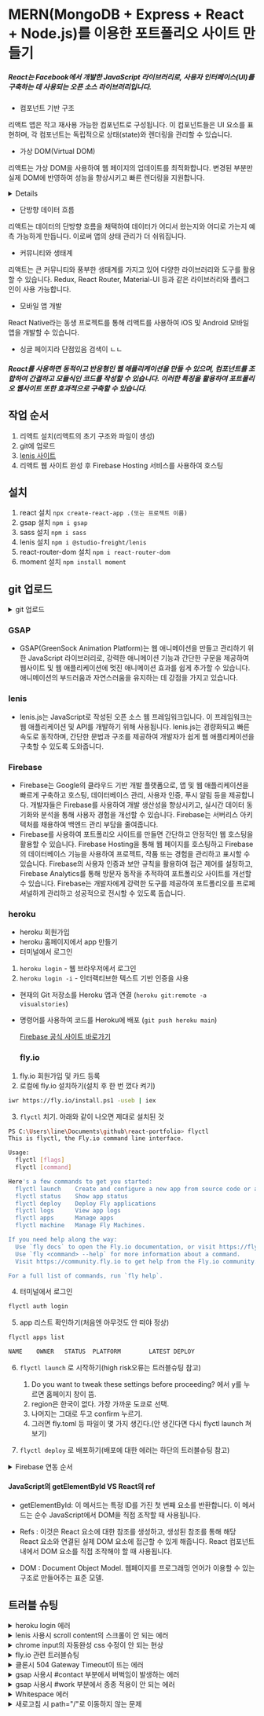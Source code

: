 # MERN(MongoDB + Express + React + Node.js)를 이용한 포트폴리오 사이트 만들기

##### React는 Facebook에서 개발한 JavaScript 라이브러리로, 사용자 인터페이스(UI)를 구축하는 데 사용되는 오픈 소스 라이브러리입니다.

-   컴포넌트 기반 구조

리액트 앱은 작고 재사용 가능한 컴포넌트로 구성됩니다. 이 컴포넌트들은 UI 요소를 표현하며, 각 컴포넌트는 독립적으로 상태(state)와 렌더링을 관리할 수 있습니다.

-   가상 DOM(Virtual DOM)

리액트는 가상 DOM을 사용하여 웹 페이지의 업데이트를 최적화합니다. 변경된 부분만 실제 DOM에 반영하여 성능을 향상시키고 빠른 렌더링을 지원합니다.

<details>
<sub>실제 DOM(Document Object Model)에 대한 가벼운 복사본을 유지하고 이를 사용하여 효율적인 UI 업데이트를 달성하는 방법을 가리킵니다.</sub>

<sub>실제 DOM은 웹 페이지의 구조를 나타내며, 웹 페이지의 요소와 컨텐츠에 대한 프로그래밍적인 조작을 제공합니다. 하지만 실제 DOM은 변경사항을 적용하고 다시 렌더링하는 데 많은 비용과 시간이 소요됩니다. 특히 대규모 또는 동적인 웹 앱에서 이로 인해 성능 문제가 발생할 수 있습니다.</sub>

<sub>가상 DOM은 이러한 문제를 완화하기 위해 사용됩니다. 리액트에서는 가상 DOM을 사용하여 웹 페이지의 현재 상태를 나타내는 가벼운 복사본을 유지합니다. 컴포넌트의 상태 변경이 발생하면 가상 DOM에서 변경된 부분을 계산하고, 이 변경사항을 실제 DOM에 적용하기 전에 최적화된 방식으로 업데이트합니다. 이를 통해 렌더링 업데이트의 비용과 시간을 최소화하고 웹 앱의 성능을 향상시킵니다.</sub>

<sub>가상 DOM은 리액트의 성능 최적화 및 빠른 렌더링을 가능하게 하는 핵심 메커니즘 중 하나이며, 개발자가 웹 앱을 효율적으로 구축하고 유지할 수 있도록 도와줍니다.</sub>

</details>

-   단방향 데이터 흐름

리액트는 데이터의 단방향 흐름을 채택하여 데이터가 어디서 왔는지와 어디로 가는지 예측 가능하게 만듭니다. 이로써 앱의 상태 관리가 더 쉬워집니다.

-   커뮤니티와 생태계

리액트는 큰 커뮤니티와 풍부한 생태계를 가지고 있어 다양한 라이브러리와 도구를 활용할 수 있습니다. Redux, React Router, Material-UI 등과 같은 라이브러리와 플러그인이 사용 가능합니다.

-   모바일 앱 개발

React Native라는 동생 프로젝트를 통해 리액트를 사용하여 iOS 및 Android 모바일 앱을 개발할 수 있습니다.

-   싱글 페이지라 단점있음 검색이 ㄴㄴ

##### React를 사용하면 동적이고 반응형인 웹 애플리케이션을 만들 수 있으며, 컴포넌트를 조합하여 간결하고 모듈식인 코드를 작성할 수 있습니다. 이러한 특징을 활용하여 포트폴리오 웹사이트 또한 효과적으로 구축할 수 있습니다.

## 작업 순서

1. 리액트 설치(리액트의 초기 구조와 파일이 생성)
2. git에 업로드
3. [lenis 사이트](https://github.com/studio-freight/lenis)
4. 리액트 웹 사이트 완성 후 Firebase Hosting 서비스를 사용하여 호스팅

## 설치

1. react 설치 `npx create-react-app .(또는 프로젝트 이름)`
2. gsap 설치 `npm i gsap`
3. sass 설치 `npm i sass`
4. lenis 설치 `npm i @studio-freight/lenis`
5. react-router-dom 설치 `npm i react-router-dom`
6. moment 설치 `npm install moment`

## git 업로드

<details>
<summary>git 업로드</summary>

`git add .`

`git status`

`git commit -m "커밋제목"`

`git push -u origin main`

</details>

### GSAP

-   GSAP(GreenSock Animation Platform)는 웹 애니메이션을 만들고 관리하기 위한 JavaScript 라이브러리로, 강력한 애니메이션 기능과 간단한 구문을 제공하여 웹사이트 및 웹 애플리케이션에 멋진 애니메이션 효과를 쉽게 추가할 수 있습니다. 애니메이션의 부드러움과 자연스러움을 유지하는 데 강점을 가지고 있습니다.

### lenis

-   lenis.js는 JavaScript로 작성된 오픈 소스 웹 프레임워크입니다. 이 프레임워크는 웹 애플리케이션 및 API를 개발하기 위해 사용됩니다. lenis.js는 경량화되고 빠른 속도로 동작하며, 간단한 문법과 구조를 제공하여 개발자가 쉽게 웹 애플리케이션을 구축할 수 있도록 도와줍니다.

### Firebase

-   Firebase는 Google의 클라우드 기반 개발 플랫폼으로, 앱 및 웹 애플리케이션을 빠르게 구축하고 호스팅, 데이터베이스 관리, 사용자 인증, 푸시 알림 등을 제공합니다. 개발자들은 Firebase를 사용하여 개발 생산성을 향상시키고, 실시간 데이터 동기화와 분석을 통해 사용자 경험을 개선할 수 있습니다. Firebase는 서버리스 아키텍처를 채용하여 백엔드 관리 부담을 줄여줍니다.
-   Firebase를 사용하여 포트폴리오 사이트를 만들면 간단하고 안정적인 웹 호스팅을 활용할 수 있습니다. Firebase Hosting을 통해 웹 페이지를 호스팅하고 Firebase의 데이터베이스 기능을 사용하여 프로젝트, 작품 또는 경험을 관리하고 표시할 수 있습니다. Firebase의 사용자 인증과 보안 규칙을 활용하여 접근 제어를 설정하고, Firebase Analytics를 통해 방문자 동작을 추적하여 포트폴리오 사이트를 개선할 수 있습니다. Firebase는 개발자에게 강력한 도구를 제공하여 포트폴리오를 프로페셔널하게 관리하고 성공적으로 전시할 수 있도록 돕습니다.

### heroku

-   heroku 회원가입
-   heroku 홈페이지에서 app 만들기
-   터미널에서 로그인

1. `heroku login` - 웹 브라우저에서 로그인
2. `heroku login -i` - 인터랙티브한 텍스트 기반 인증을 사용

-   현재의 Git 저장소를 Heroku 앱과 연결 (`heroku git:remote -a visualstories`)
-   명령어를 사용하여 코드를 Heroku에 배포 (`git push heroku main`)

    [Firebase 공식 사이트 바로가기](https://console.firebase.google.com/?hl=ko)

    ### fly.io

1.  fly.io 회원가입 및 카드 등록
2.  로컬에 fly.io 설치하기(설치 후 한 번 껐다 켜기)

```bash
iwr https://fly.io/install.ps1 -useb | iex
```

3.  `flyctl` 치기. 아래와 같이 나오면 제대로 설치된 것

```bash
PS C:\Users\line\Documents\github\react-portfolio> flyctl
This is flyctl, the Fly.io command line interface.

Usage:
  flyctl [flags]
  flyctl [command]

Here's a few commands to get you started:
  flyctl launch    Create and configure a new app from source code or a Docker image
  flyctl status    Show app status
  flyctl deploy    Deploy Fly applications
  flyctl logs      View app logs
  flyctl apps      Manage apps
  flyctl machine   Manage Fly Machines.

If you need help along the way:
  Use `fly docs` to open the Fly.io documentation, or visit https://fly.io/docs.
  Use `fly <command> --help` for more information about a command.
  Visit https://community.fly.io to get help from the Fly.io community.

For a full list of commands, run `fly help`.
```

4.  터미널에서 로그인

```bash
flyctl auth login
```

5.  app 리스트 확인하기(처음엔 아무것도 안 떠야 정상)

```bash
flyctl apps list

NAME    OWNER   STATUS  PLATFORM        LATEST DEPLOY
```

6.  `flyctl launch` 로 시작하기(high risk오류는 트러블슈팅 참고)

    1.  Do you want to tweak these settings before proceeding? 에서 y를 누르면 홈페이지 창이 뜸.
    2.  region은 한국이 없다. 가장 가까운 도쿄로 선택.
    3.  나머지는 그대로 두고 confirm 누르기.
    4.  그러면 fly.toml 등 파일이 몇 가지 생긴다.(안 생긴다면 다시 flyctl launch 쳐보기)

7.  `flyctl deploy` 로 배포하기(배포에 대한 에러는 하단의 트러블슈팅 참고)

<details>
<summary>Firebase 연동 순서</summary>****
   
1. Firebase에서 프로젝트 생성
   
2. 터미널 사용
   
   `firebase login` 후 `Y`
   
   `firebase init` 후 `Y`
   
   해당하는 옵션 선택
   
   `firebase deploy`
</details>

#### JavaScript의 getElementById VS React의 ref

-   getElementById: 이 메서드는 특정 ID를 가진 첫 번째 요소를 반환합니다. 이 메서드는 순수 JavaScript에서 DOM을 직접 조작할 때 사용됩니다.

-   Refs : 이것은 React 요소에 대한 참조를 생성하고, 생성된 참조를 통해 해당 React 요소와 연결된 실제 DOM 요소에 접근할 수 있게 해줍니다. React 컴포넌트 내에서 DOM 요소를 직접 조작해야 할 때 사용됩니다.

-   DOM : Document Object Model. 웹페이지를 프로그래밍 언어가 이용할 수 있는 구조로 만들어주는 표준 모델.

## 트러블 슈팅

<details>
<summary>heroku login 에러</summary>
Multi-Factor Authentication(MFA)가 활성화되어 있는 계정으로 로그인하려고 하는데, 기본 인증 방법(이메일과 비밀번호)으로는 지원되지 않습니다.   
대신 API 액세스를 위한 권한 부여 토큰을 생성해야 합니다.   
   
```bash
$ heroku login -i
heroku: Enter your login credentials
Email [wow_ki12@naver.com]: 
Password: **********
 »   Error: Your account has MFA enabled; API requests using basic authentication 
 »   with email and password are not supported. Please generate an authorization  
 »   token for API access.
 »
 »   Error ID: vaas_enrolled
 ```
 
해결방법   
1. Heroku 계정 설정 페이지에서 "API" 탭을 클릭하여 API Key를 생성.
2. 생성된 API Key를 복사.
3. 명령 프롬프트에서 heroku login -i 명령어를 실행할 때 이메일에는 Heroku 계정 이메일을 입력하고, 비밀번호 대신에 복사한 API Key를 입력.
</details>

<details>
<summary>lenis 사용시 scroll content의 스크롤이 안 되는 에러</summary>
lenis를 사용하면 내부 스크롤 컨텐츠의 스크롤의 휠이 막혀있다.
해결하기위해서 lenis 깃허브에 있는 문서를 참고했다.

[lenis 깃허브](https://github.com/studio-freight/lenis)

해결방법

1. 스크롤을 사용하고자 하는 요소에 `data-lenis-prevent-wheel` 을 붙여준다.

```js
<div data-lenis-prevent-wheel>scroll content</div>
```

2. css에 해당 요소의 하위요소로 밑의 코드를 붙여준다.

```css
.lenis.lenis-smooth [data-lenis-prevent] {
    overscroll-behavior: contain;
}
```

</details>

<details>
<summary>chrome input의 자동완성 css 수정이 안 되는 현상</summary>
chrome 브라우저에서는 input에 자동완성을 통해 입력하면 자동으로 input의 배경색, 글자색이 변경됩니다.
이는 chrome 브라우저의 기본설정이 다음과 같이 설정되어있기 때문입니다.
브라우저별로 기본 사용자 스타일이 적용되어 있는데 이 경우 !important 로 적용되어 있기 때문에 아무리 :autofill 을 이용해 제어하려고 해도 제어가 되지 않습니다.

```scss
input:-internal-autofill-selected {
    appearance: menulist-button;
    background-image: none !important;
    background-color: -internal-light-dark(
        rgb(232, 240, 254),
        rgba(70, 90, 126, 0.4)
    ) !important;
    color: -internal-light-dark(black, white) !important;
}
```

:autofill 은 hover, active 등과 같이 선택자에 추가하는 의사 클래스로, input 요소의 값이 자동으로 채워질 때 동작합니다.

해결방법

```scss
&:-webkit-autofill,
&:-webkit-autofill:hover,
&:-webkit-autofill:focus,
&:-webkit-autofill:active {
    transition: background-color 5000s ease-in-out 0s;
    -webkit-transition: background-color 9999s ease-out;
    -webkit-box-shadow: 0 0 0px 1000px #000000 inset !important;
    -webkit-text-fill-color: #ffffff !important;
}
```

[참고 사이트](https://happytape.tistory.com/41)

</details>

<details>
<summary>fly.io 관련 트러블슈팅</summary>

-   fly.io 런치 시 high risk 뜨는 오류 해결방법

```bash
Your account has been marked as high risk. Please go to https://fly.io/high-risk-unlock to verify your account.
```

해결방법 - 터미널에 나와있는 대로 `https://fly.io/high-risk-unlock`에서 계정을 unlock 해주면 됨. 카드를 선택하라고 나와있는데 언락만으로 결제가 되는 게 아니니 안심.


-   failed to fetch an image or build from source 에러

```bash
Error: failed to fetch an image or build from source: app does not have a Dockerfile or buildpacks configured. See https://fly.io/docs/reference/configuration/#the-build-section
```
해결방법 -

- 빌드시 ERROR [internal] load build context 에러
  Error: failed to fetch an image or build from source: error building: failed to solve: rpc error: code = Canceled desc = grpc: the client connection is closing 이 뜨며 에러가 나는 것은 인터넷 문제일 수 있다. 내일 학원 컴퓨터로 다시 빌드해 볼 것

</details>

<details>
<summary>클론시 504 Gateway Timeout이 뜨는 에러</summary>
504 Gateway Timeout 에러는 클라이언트가 요청을 보내고 있는 서버가 프록시 서버나 게이트웨이로부터 응답을 기다리는 동안에 시간 제한(timeout)이 초과되었을 때 발생합니다. 이는 서버가 요청을 처리하는 데에 너무 많은 시간이 걸려서 발생할 수 있습니다.

해결방법 - client와 server에서 npm install을 하고 껐다 켜서 해결.
</details>

<details>
<summary>gsap 사용시 #contact 부분에서 버벅임이 발생하는 에러</summary>
스크롤을 내리다보면 #contact 부분에서 이유를 알 수 없는 버벅임이 발생한다.
이는 lenis를 끄면 사라지는데 아마 gsap와 lenis의 충돌로 인한 오류로 추청 됨.

해결방법 -

</details>

<details>
<summary>gsap 사용시 #work 부분에서 종종 적용이 안 되는 에러</summary>
새로고침 혹은 반응형 체크를 하는 중에 종종 gsap에 설정해놓은 height값(100vh)이 css의 값(300vh)으로 보여 화면이 깨지는 현상이 나타남.
해결방법

</details>

<details>
<summary>Whitespace 에러</summary>
유닉스 시스템에서는 한 줄의 끝이 LF(Line Feed)로 이루어지는 반면,
윈도우에서는 줄 하나가 CR(Carriage Return)과 LF, 즉 CRLF로 이루어지는데
Git이 이 둘 중 어느 쪽으로 선택할지 혼란이 온 것이다.

해결방법

`git config --global core.autocrlf true` // 시스템 전체에 적용
⠀
`git config core.autocrlf true` // 해당 프로젝트에만 적용

</details>

<details>
<summary>새로고침 시 path="/"로 이동하지 않는 문제 </summary>
스크롤 라이브러리인 lenis를 사용한 포트폴리오이기 때문에 재로드 시 자동으로 맨 위로 이동하지 않음.

해결방법

lenis.scrollTo를 0으로 변경하는 function(scrollToTopImmediate)을 추가하여 수동으로 이동.
</details>